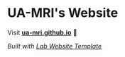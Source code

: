 
# UA-MRI's Website

Visit **[ua-mri.github.io](https://ua-mri.github.io)** 🚀

_Built with [Lab Website Template](https://greene-lab.gitbook.io/lab-website-template-docs)_
